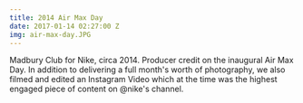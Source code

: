 ```yaml
---
title: 2014 Air Max Day
date: 2017-01-14 02:27:00 Z
img: air-max-day.JPG
---
```


Madbury Club for Nike, circa 2014. Producer credit on the inaugural Air Max Day. In addition to delivering a full month's worth of photography, we also filmed and edited an Instagram Video which at the time was the highest engaged piece of content on @nike's channel.
